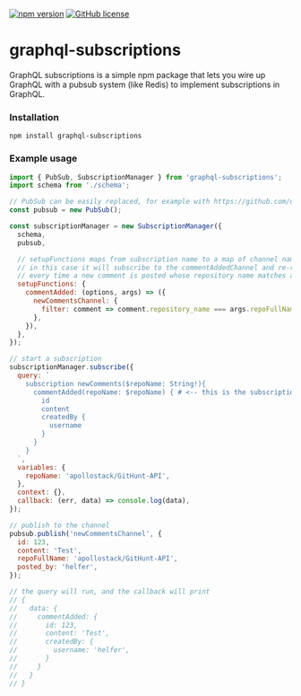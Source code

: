 [![npm version](https://badge.fury.io/js/graphql-subscriptions.svg)](https://badge.fury.io/js/graphql-subscriptions) [![GitHub license](https://img.shields.io/github/license/apollostack/graphql-subscriptions.svg)](https://github.com/apollostack/graphql-subscriptions/blob/license/LICENSE)

# graphql-subscriptions

GraphQL subscriptions is a simple npm package that lets you wire up GraphQL with a pubsub system (like Redis) to implement subscriptions in GraphQL.

### Installation

`npm install graphql-subscriptions`


### Example usage

```js
import { PubSub, SubscriptionManager } from 'graphql-subscriptions';
import schema from './schema';

// PubSub can be easily replaced, for example with https://github.com/davidyaha/graphql-redis-subscriptions
const pubsub = new PubSub();

const subscriptionManager = new SubscriptionManager({
  schema,
  pubsub,

  // setupFunctions maps from subscription name to a map of channel names and their filter functions
  // in this case it will subscribe to the commentAddedChannel and re-run the subscription query
  // every time a new comment is posted whose repository name matches args.repoFullName.
  setupFunctions: {
    commentAdded: (options, args) => ({
      newCommentsChannel: {
        filter: comment => comment.repository_name === args.repoFullName,
      },
    }),
  },
});

// start a subscription
subscriptionManager.subscribe({
  query: `
    subscription newComments($repoName: String!){
      commentAdded(repoName: $repoName) { # <-- this is the subscription name
        id
        content
        createdBy {
          username
        }
      }
    }
  `,
  variables: {
    repoName: 'apollostack/GitHunt-API',
  },
  context: {},
  callback: (err, data) => console.log(data),
});

// publish to the channel
pubsub.publish('newCommentsChannel', {
  id: 123,
  content: 'Test',
  repoFullName: 'apollostack/GitHunt-API',
  posted_by: 'helfer',
});

// the query will run, and the callback will print
// {
//   data: {
//     commentAdded: {
//       id: 123,
//       content: 'Test',
//       createdBy: {
//         username: 'helfer',
//       }
//     }
//   }
// }

```



